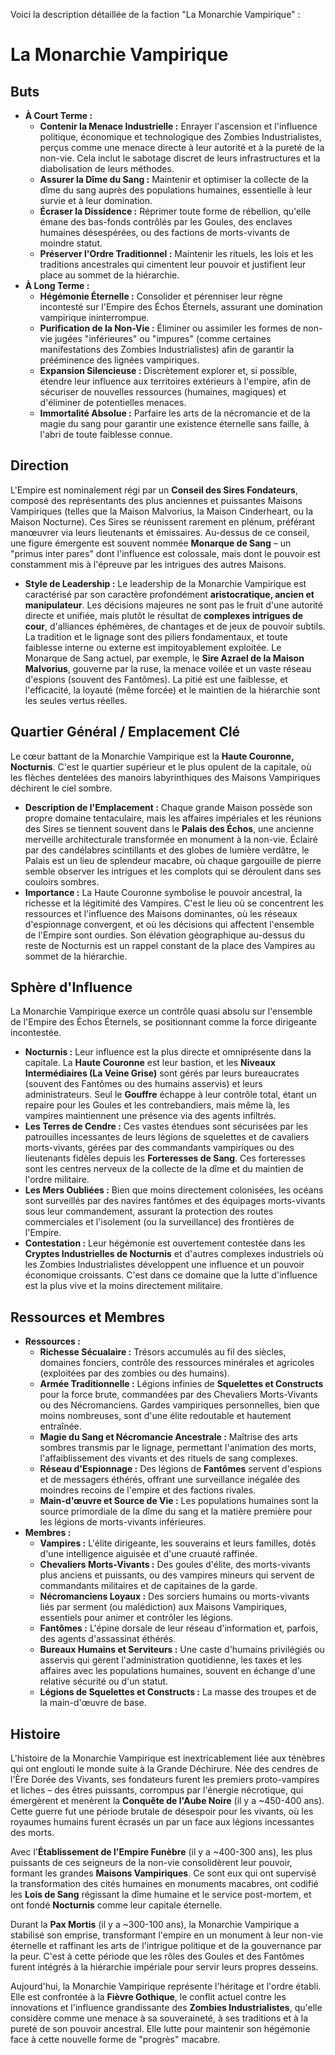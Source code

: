 Voici la description détaillée de la faction "La Monarchie Vampirique" :

# La Monarchie Vampirique

## Buts

*   **À Court Terme :**
    *   **Contenir la Menace Industrielle :** Enrayer l'ascension et l'influence politique, économique et technologique des Zombies Industrialistes, perçus comme une menace directe à leur autorité et à la pureté de la non-vie. Cela inclut le sabotage discret de leurs infrastructures et la diabolisation de leurs méthodes.
    *   **Assurer la Dîme du Sang :** Maintenir et optimiser la collecte de la dîme du sang auprès des populations humaines, essentielle à leur survie et à leur domination.
    *   **Écraser la Dissidence :** Réprimer toute forme de rébellion, qu'elle émane des bas-fonds contrôlés par les Goules, des enclaves humaines désespérées, ou des factions de morts-vivants de moindre statut.
    *   **Préserver l'Ordre Traditionnel :** Maintenir les rituels, les lois et les traditions ancestrales qui cimentent leur pouvoir et justifient leur place au sommet de la hiérarchie.
*   **À Long Terme :**
    *   **Hégémonie Éternelle :** Consolider et pérenniser leur règne incontesté sur l'Empire des Échos Éternels, assurant une domination vampirique ininterrompue.
    *   **Purification de la Non-Vie :** Éliminer ou assimiler les formes de non-vie jugées "inférieures" ou "impures" (comme certaines manifestations des Zombies Industrialistes) afin de garantir la prééminence des lignées vampiriques.
    *   **Expansion Silencieuse :** Discrètement explorer et, si possible, étendre leur influence aux territoires extérieurs à l'empire, afin de sécuriser de nouvelles ressources (humaines, magiques) et d'éliminer de potentielles menaces.
    *   **Immortalité Absolue :** Parfaire les arts de la nécromancie et de la magie du sang pour garantir une existence éternelle sans faille, à l'abri de toute faiblesse connue.

## Direction

L'Empire est nominalement régi par un **Conseil des Sires Fondateurs**, composé des représentants des plus anciennes et puissantes Maisons Vampiriques (telles que la Maison Malvorius, la Maison Cinderheart, ou la Maison Nocturne). Ces Sires se réunissent rarement en plénum, préférant manœuvrer via leurs lieutenants et émissaires. Au-dessus de ce conseil, une figure émergente est souvent nommée **Monarque de Sang** – un "primus inter pares" dont l'influence est colossale, mais dont le pouvoir est constamment mis à l'épreuve par les intrigues des autres Maisons.

*   **Style de Leadership :** Le leadership de la Monarchie Vampirique est caractérisé par son caractère profondément **aristocratique, ancien et manipulateur**. Les décisions majeures ne sont pas le fruit d'une autorité directe et unifiée, mais plutôt le résultat de **complexes intrigues de cour**, d'alliances éphémères, de chantages et de jeux de pouvoir subtils. La tradition et le lignage sont des piliers fondamentaux, et toute faiblesse interne ou externe est impitoyablement exploitée. Le Monarque de Sang actuel, par exemple, le **Sire Azrael de la Maison Malvorius**, gouverne par la ruse, la menace voilée et un vaste réseau d'espions (souvent des Fantômes). La pitié est une faiblesse, et l'efficacité, la loyauté (même forcée) et le maintien de la hiérarchie sont les seules vertus réelles.

## Quartier Général / Emplacement Clé

Le cœur battant de la Monarchie Vampirique est la **Haute Couronne, Nocturnis**. C'est le quartier supérieur et le plus opulent de la capitale, où les flèches dentelées des manoirs labyrinthiques des Maisons Vampiriques déchirent le ciel sombre.

*   **Description de l'Emplacement :** Chaque grande Maison possède son propre domaine tentaculaire, mais les affaires impériales et les réunions des Sires se tiennent souvent dans le **Palais des Échos**, une ancienne merveille architecturale transformée en monument à la non-vie. Éclairé par des candélabres scintillants et des globes de lumière verdâtre, le Palais est un lieu de splendeur macabre, où chaque gargouille de pierre semble observer les intrigues et les complots qui se déroulent dans ses couloirs sombres.
*   **Importance :** La Haute Couronne symbolise le pouvoir ancestral, la richesse et la légitimité des Vampires. C'est le lieu où se concentrent les ressources et l'influence des Maisons dominantes, où les réseaux d'espionnage convergent, et où les décisions qui affectent l'ensemble de l'Empire sont ourdies. Son élévation géographique au-dessus du reste de Nocturnis est un rappel constant de la place des Vampires au sommet de la hiérarchie.

## Sphère d'Influence

La Monarchie Vampirique exerce un contrôle quasi absolu sur l'ensemble de l'Empire des Échos Éternels, se positionnant comme la force dirigeante incontestée.

*   **Nocturnis :** Leur influence est la plus directe et omniprésente dans la capitale. La **Haute Couronne** est leur bastion, et les **Niveaux Intermédiaires (La Veine Grise)** sont gérés par leurs bureaucrates (souvent des Fantômes ou des humains asservis) et leurs administrateurs. Seul le **Gouffre** échappe à leur contrôle total, étant un repaire pour les Goules et les contrebandiers, mais même là, les vampires maintiennent une présence via des agents infiltrés.
*   **Les Terres de Cendre :** Ces vastes étendues sont sécurisées par les patrouilles incessantes de leurs légions de squelettes et de cavaliers morts-vivants, gérées par des commandants vampiriques ou des lieutenants fidèles depuis les **Forteresses de Sang**. Ces forteresses sont les centres nerveux de la collecte de la dîme et du maintien de l'ordre militaire.
*   **Les Mers Oubliées :** Bien que moins directement colonisées, les océans sont surveillés par des navires fantômes et des équipages morts-vivants sous leur commandement, assurant la protection des routes commerciales et l'isolement (ou la surveillance) des frontières de l'Empire.
*   **Contestation :** Leur hégémonie est ouvertement contestée dans les **Cryptes Industrielles de Nocturnis** et d'autres complexes industriels où les Zombies Industrialistes développent une influence et un pouvoir économique croissants. C'est dans ce domaine que la lutte d'influence est la plus vive et la moins directement militaire.

## Ressources et Membres

*   **Ressources :**
    *   **Richesse Sécualaire :** Trésors accumulés au fil des siècles, domaines fonciers, contrôle des ressources minérales et agricoles (exploitées par des zombies ou des humains).
    *   **Armée Traditionnelle :** Légions infinies de **Squelettes et Constructs** pour la force brute, commandées par des Chevaliers Morts-Vivants ou des Nécromanciens. Gardes vampiriques personnelles, bien que moins nombreuses, sont d'une élite redoutable et hautement entraînée.
    *   **Magie du Sang et Nécromancie Ancestrale :** Maîtrise des arts sombres transmis par le lignage, permettant l'animation des morts, l'affaiblissement des vivants et des rituels de sang complexes.
    *   **Réseau d'Espionnage :** Des légions de **Fantômes** servent d'espions et de messagers éthérés, offrant une surveillance inégalée des moindres recoins de l'empire et des factions rivales.
    *   **Main-d'œuvre et Source de Vie :** Les populations humaines sont la source primordiale de la dîme du sang et la matière première pour les légions de morts-vivants inférieures.
*   **Membres :**
    *   **Vampires :** L'élite dirigeante, les souverains et leurs familles, dotés d'une intelligence aiguisée et d'une cruauté raffinée.
    *   **Chevaliers Morts-Vivants :** Des goules d'élite, des morts-vivants plus anciens et puissants, ou des vampires mineurs qui servent de commandants militaires et de capitaines de la garde.
    *   **Nécromanciens Loyaux :** Des sorciers humains ou morts-vivants liés par serment (ou malédiction) aux Maisons Vampiriques, essentiels pour animer et contrôler les légions.
    *   **Fantômes :** L'épine dorsale de leur réseau d'information et, parfois, des agents d'assassinat éthérés.
    *   **Bureaux Humains et Serviteurs :** Une caste d'humains privilégiés ou asservis qui gèrent l'administration quotidienne, les taxes et les affaires avec les populations humaines, souvent en échange d'une relative sécurité ou d'un statut.
    *   **Légions de Squelettes et Constructs :** La masse des troupes et de la main-d'œuvre de base.

## Histoire

L'histoire de la Monarchie Vampirique est inextricablement liée aux ténèbres qui ont englouti le monde suite à la Grande Déchirure. Née des cendres de l'Ère Dorée des Vivants, ses fondateurs furent les premiers proto-vampires et liches – des êtres puissants, corrompus par l'énergie nécrotique, qui émergèrent et menèrent la **Conquête de l'Aube Noire** (il y a ~450-400 ans). Cette guerre fut une période brutale de désespoir pour les vivants, où les royaumes humains furent écrasés un par un face aux légions incessantes des morts.

Avec l'**Établissement de l'Empire Funèbre** (il y a ~400-300 ans), les plus puissants de ces seigneurs de la non-vie consolidèrent leur pouvoir, formant les grandes **Maisons Vampiriques**. Ce sont eux qui ont supervisé la transformation des cités humaines en monuments macabres, ont codifié les **Lois de Sang** régissant la dîme humaine et le service post-mortem, et ont fondé **Nocturnis** comme leur capitale éternelle.

Durant la **Pax Mortis** (il y a ~300-100 ans), la Monarchie Vampirique a stabilisé son emprise, transformant l'empire en un monument à leur non-vie éternelle et raffinant les arts de l'intrigue politique et de la gouvernance par la peur. C'est à cette période que les rôles des Goules et des Fantômes furent intégrés à la hiérarchie impériale pour servir leurs propres desseins.

Aujourd'hui, la Monarchie Vampirique représente l'héritage et l'ordre établi. Elle est confrontée à la **Fièvre Gothique**, le conflit actuel contre les innovations et l'influence grandissante des **Zombies Industrialistes**, qu'elle considère comme une menace à sa souveraineté, à ses traditions et à la pureté de son pouvoir ancestral. Elle lutte pour maintenir son hégémonie face à cette nouvelle forme de "progrès" macabre.